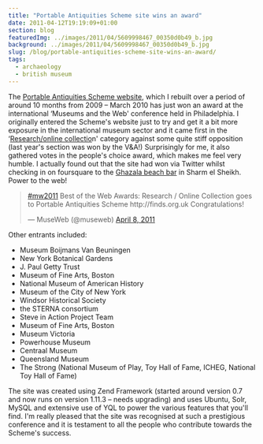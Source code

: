 ```yaml
---
title: "Portable Antiquities Scheme site wins an award"
date: 2011-04-12T19:19:09+01:00
section: blog
featuredImg: ../images/2011/04/5609998467_00350d0b49_b.jpg
background: ../images/2011/04/5609998467_00350d0b49_b.jpg
slug: /blog/portable-antiquities-scheme-site-wins-an-award/
tags:
  - archaeology
  - british museum
---
```


The [Portable Antiquities Scheme website](http://finds.org.uk "The Scheme's website"), which I rebuilt over a period of around 10 months from 2009 &#8211; March 2010 has just won an award at the international &#8216;Museums and the Web' conference held in Philadelphia. I originally entered the Scheme's website just to try and get it a bit more exposure in the international museum sector and it came first in the &#8216;[Research/online collectio](http://conference.archimuse.com/mw2011/best/nominees/research_online_collection "Best of the web category shortlist")n' category against some quite stiff opposition (last year's section was won by the V&A!) Surprisingly for me, it also gathered votes in the people's choice award, which makes me feel very humble. I actually found out that the site had won via Twitter whilst checking in on foursquare to the [Ghazala beach bar](https://foursquare.com/venue/13929982) in Sharm el Sheikh. Power to the web!

<blockquote class="twitter-tweet" data-lang="en"><p lang="en" dir="ltr"><a href="https://twitter.com/hashtag/mw2011?src=hash&amp;ref_src=twsrc%5Etfw">#mw2011</a> Best of the Web Awards: Research / Online Collection goes to Portable Antiquities Scheme http://finds.org.uk Congratulations!</p>&mdash; MuseWeb (@museweb) <a href="https://twitter.com/museweb/status/56469218559926272?ref_src=twsrc%5Etfw">April 8, 2011</a></blockquote>


Other entrants included:

  * Museum Boijmans Van Beuningen
  * New York Botanical Gardens
  * J. Paul Getty Trust
  * Museum of Fine Arts, Boston
  * National Museum of American History
  * Museum of the City of New York
  * Windsor Historical Society
  * the STERNA consortium
  * Steve in Action Project Team
  * Museum of Fine Arts, Boston
  * Museum Victoria
  * Powerhouse Museum
  * Centraal Museum
  * Queensland Museum
  * The Strong (National Museum of Play, Toy Hall of Fame, ICHEG, National Toy Hall of Fame)

The site was created using Zend Framework (started around version 0.7 and now runs on version 1.11.3 &#8211; needs upgrading) and uses Ubuntu, Solr, MySQL and extensive use of YQL to power the various features that you'll find. I'm really pleased that the site was recognised at such a prestigious conference and it is testament to all the people who contribute towards the Scheme's success.
